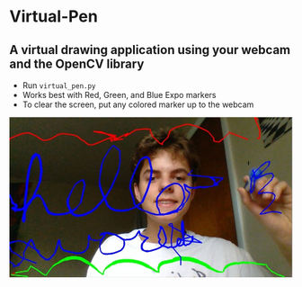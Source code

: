 # **Virtual-Pen**
## A virtual drawing application using your webcam and the OpenCV library
* Run `virtual_pen.py`
* Works best with Red, Green, and Blue Expo markers
* To clear the screen, put any colored marker up to the webcam









![github-small](https://github.com/camdowless/Virtual-Pen/blob/master/demo_pic.jpg)
